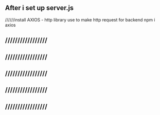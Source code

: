 ## After i set up server.js

//////install AXIOS - http library use to make http request for backend
npm i axios

## /////////////////

## /////////////////

## /////////////////

## /////////////////

## /////////////////
